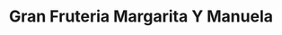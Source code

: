 ---
title: "Gran Fruteria Margarita Y Manuela"
url: /quito/gran-fruteria-margarita-y-manuela/
shop: Gemüse & Obst
---
